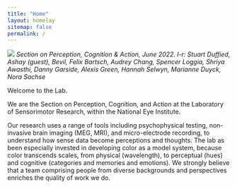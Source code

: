 ```yaml
---
title: "Home"
layout: homelay
sitemap: false
permalink: /
---
```


![](../../images/team/ConwayLabJune2022LR-1536x1024.jpg)
*Section on Perception, Cognition & Action, June 2022. l-r: Stuart Duffied, Ashay (guest), Bevil, Felix Bartsch,  Audrey Chang, Spencer Loggia, Shriya Awasthi, Danny Garside, Alexis Green, Hannah Selwyn, Marianne Duyck, Nora Sachse*

Welcome to the Lab.

We are the Section on Perception, Cognition, and Action at the Laboratory of Sensorimotor Research, within the National Eye Institute. 

Our research uses a range of tools including psychophysical testing, non-invasive brain imaging (MEG, MRI), and micro-electrode recording, to understand how sense data become perceptions and thoughts. The lab as been especially invested in developing color as a model system, because color transcends scales, from physical (wavelength), to perceptual (hues) and cognitive (categories and memories and emotions). We strongly believe that a team comprising people from diverse backgrounds and perspectives enriches the quality of work we do. 

